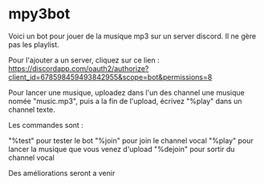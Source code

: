 # mpy3bot
Voici un bot pour jouer de la musique mp3 sur un server discord.
Il ne gère pas les playlist.

Pour l'ajouter a un server, cliquez sur ce lien : https://discordapp.com/oauth2/authorize?client_id=678598459493842955&scope=bot&permissions=8

Pour lancer une musique, uploadez dans l'un des channel une musique nomée "music.mp3", puis a la fin de l'upload, écrivez "%play" dans un channel texte.

Les commandes sont :

"%test" pour tester le bot
"%join" pour join le channel vocal
"%play" pour lancer la musique que vous venez d'upload
"%dejoin" pour sortir du channel vocal

Des améliorations seront a venir
